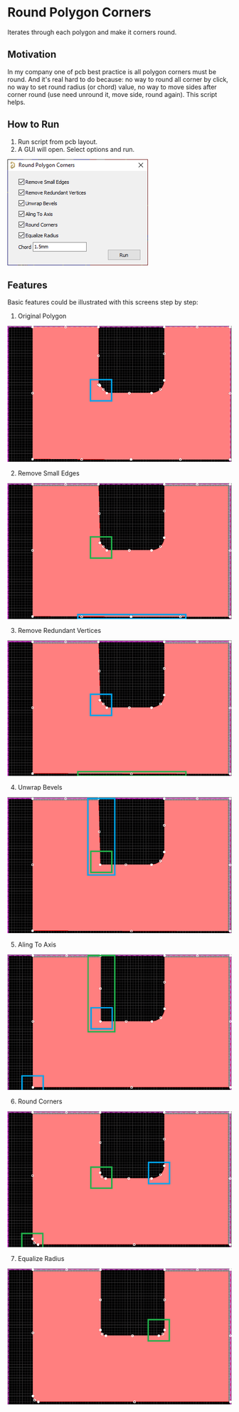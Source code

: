 # Round Polygon Corners
Iterates through each polygon and make it corners round.

## Motivation
In my company one of pcb best practice is all polygon corners must be round. And it's real hard to do because: no way to round all corner by click, no way to set round radius (or chord) value, no way to move sides after corner round (use need unround it, move side, round again). This script helps.

## How to Run
1. Run script from pcb layout.
2. A GUI will open. Select options and run.

![GUI Screenshot](GUI_Screenshot.png)

## Features
Basic features could be illustrated with this screens step by step:
1. Original Polygon

![GUI Step 1](GUI_Step0_POI.png)

2. Remove Small Edges

![GUI Step 2](GUI_Step1_POI.png)

3. Remove Redundant Vertices

![GUI Step 3](GUI_Step2_POI.png)

4. Unwrap Bevels

![GUI Step 4](GUI_Step3_POI.png)

5. Aling To Axis

![GUI Step 5](GUI_Step4_POI.png)

6. Round Corners

![GUI Step 6](GUI_Step5_POI.png)

7. Equalize Radius

![GUI Step 7](GUI_Step6_POI.png)
